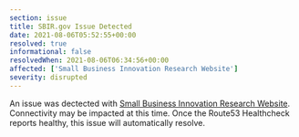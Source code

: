 ```yaml
---
section: issue
title: SBIR.gov Issue Detected
date: 2021-08-06T05:52:55+00:00
resolved: true
informational: false
resolvedWhen: 2021-08-06T06:34:56+00:00
affected: ['Small Business Innovation Research Website']
severity: disrupted
---
```

An issue was dectected with [Small Business Innovation Research Website](https://www.sbir.gov).  Connectivity may be impacted at this time.  Once the Route53 Healthcheck reports healthy, this issue will automatically resolve.
